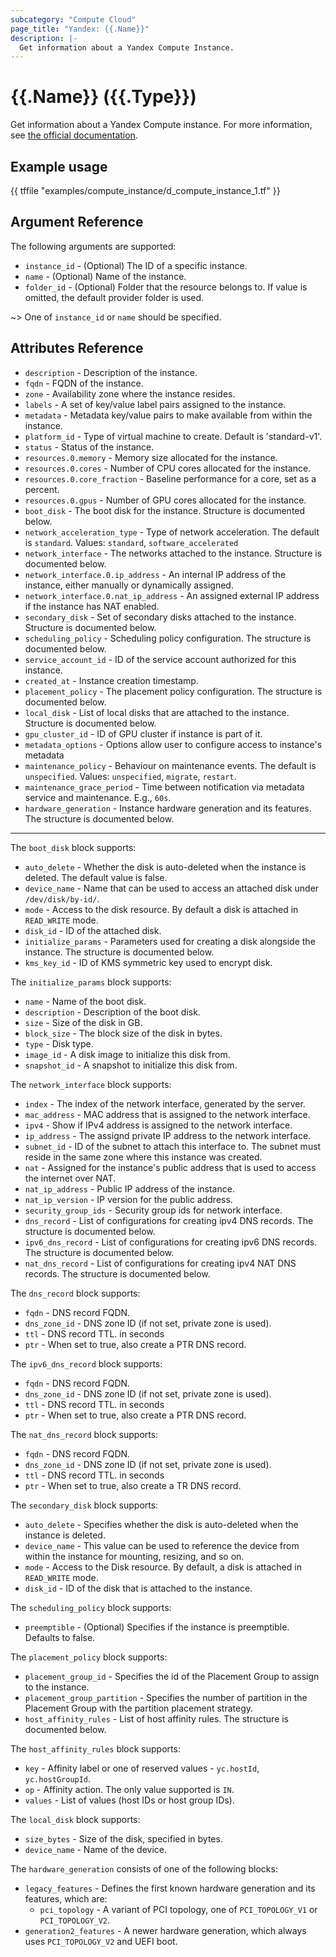 ```yaml
---
subcategory: "Compute Cloud"
page_title: "Yandex: {{.Name}}"
description: |-
  Get information about a Yandex Compute Instance.
---
```


# {{.Name}} ({{.Type}})

Get information about a Yandex Compute instance. For more information, see [the official documentation](https://yandex.cloud/docs/compute/concepts/vm).

## Example usage

{{ tffile "examples/compute_instance/d_compute_instance_1.tf" }}

## Argument Reference

The following arguments are supported:

* `instance_id` - (Optional) The ID of a specific instance.
* `name` - (Optional) Name of the instance.
* `folder_id` - (Optional) Folder that the resource belongs to. If value is omitted, the default provider folder is used.

~> One of `instance_id` or `name` should be specified.

## Attributes Reference

* `description` - Description of the instance.
* `fqdn` - FQDN of the instance.
* `zone` - Availability zone where the instance resides.
* `labels` - A set of key/value label pairs assigned to the instance.
* `metadata` - Metadata key/value pairs to make available from within the instance.
* `platform_id` - Type of virtual machine to create. Default is 'standard-v1'.
* `status` - Status of the instance.
* `resources.0.memory` - Memory size allocated for the instance.
* `resources.0.cores` - Number of CPU cores allocated for the instance.
* `resources.0.core_fraction` - Baseline performance for a core, set as a percent.
* `resources.0.gpus` - Number of GPU cores allocated for the instance.
* `boot_disk` - The boot disk for the instance. Structure is documented below.
* `network_acceleration_type` - Type of network acceleration. The default is `standard`. Values: `standard`, `software_accelerated`
* `network_interface` - The networks attached to the instance. Structure is documented below.
* `network_interface.0.ip_address` - An internal IP address of the instance, either manually or dynamically assigned.
* `network_interface.0.nat_ip_address` - An assigned external IP address if the instance has NAT enabled.
* `secondary_disk` - Set of secondary disks attached to the instance. Structure is documented below.
* `scheduling_policy` - Scheduling policy configuration. The structure is documented below.
* `service_account_id` - ID of the service account authorized for this instance.
* `created_at` - Instance creation timestamp.
* `placement_policy` - The placement policy configuration. The structure is documented below.
* `local_disk` - List of local disks that are attached to the instance. Structure is documented below.
* `gpu_cluster_id` - ID of GPU cluster if instance is part of it.
* `metadata_options` - Options allow user to configure access to instance's metadata
* `maintenance_policy` - Behaviour on maintenance events. The default is `unspecified`. Values: `unspecified`, `migrate`, `restart`.
* `maintenance_grace_period` - Time between notification via metadata service and maintenance. E.g., `60s`.
* `hardware_generation` - Instance hardware generation and its features. The structure is documented below.

---

The `boot_disk` block supports:

* `auto_delete` - Whether the disk is auto-deleted when the instance is deleted. The default value is false.
* `device_name` - Name that can be used to access an attached disk under `/dev/disk/by-id/`.
* `mode` - Access to the disk resource. By default a disk is attached in `READ_WRITE` mode.
* `disk_id` - ID of the attached disk.
* `initialize_params` - Parameters used for creating a disk alongside the instance. The structure is documented below.
* `kms_key_id` - ID of KMS symmetric key used to encrypt disk.

The `initialize_params` block supports:

* `name` - Name of the boot disk.
* `description` - Description of the boot disk.
* `size` - Size of the disk in GB.
* `block_size` - The block size of the disk in bytes.
* `type` - Disk type.
* `image_id` - A disk image to initialize this disk from.
* `snapshot_id` - A snapshot to initialize this disk from.

The `network_interface` block supports:

* `index` - The index of the network interface, generated by the server.
* `mac_address` - MAC address that is assigned to the network interface.
* `ipv4` - Show if IPv4 address is assigned to the network interface.
* `ip_address` - The assignd private IP address to the network interface.
* `subnet_id` - ID of the subnet to attach this interface to. The subnet must reside in the same zone where this instance was created.
* `nat` - Assigned for the instance's public address that is used to access the internet over NAT.
* `nat_ip_address` - Public IP address of the instance.
* `nat_ip_version` - IP version for the public address.
* `security_group_ids` - Security group ids for network interface.
* `dns_record` - List of configurations for creating ipv4 DNS records. The structure is documented below.
* `ipv6_dns_record` - List of configurations for creating ipv6 DNS records. The structure is documented below.
* `nat_dns_record` - List of configurations for creating ipv4 NAT DNS records. The structure is documented below.

The `dns_record` block supports:

* `fqdn` - DNS record FQDN.
* `dns_zone_id` - DNS zone ID (if not set, private zone is used).
* `ttl` - DNS record TTL. in seconds
* `ptr` - When set to true, also create a PTR DNS record.

The `ipv6_dns_record` block supports:

* `fqdn` - DNS record FQDN.
* `dns_zone_id` - DNS zone ID (if not set, private zone is used).
* `ttl` - DNS record TTL. in seconds
* `ptr` - When set to true, also create a PTR DNS record.

The `nat_dns_record` block supports:

* `fqdn` - DNS record FQDN.
* `dns_zone_id` - DNS zone ID (if not set, private zone is used).
* `ttl` - DNS record TTL. in seconds
* `ptr` - When set to true, also create a TR DNS record.

The `secondary_disk` block supports:

* `auto_delete` - Specifies whether the disk is auto-deleted when the instance is deleted.
* `device_name` - This value can be used to reference the device from within the instance for mounting, resizing, and so on.
* `mode` - Access to the Disk resource. By default, a disk is attached in `READ_WRITE` mode.
* `disk_id` - ID of the disk that is attached to the instance.

The `scheduling_policy` block supports:

* `preemptible` - (Optional) Specifies if the instance is preemptible. Defaults to false.

The `placement_policy` block supports:

* `placement_group_id` - Specifies the id of the Placement Group to assign to the instance.
* `placement_group_partition` - Specifies the number of partition in the Placement Group with the partition placement strategy.
* `host_affinity_rules` - List of host affinity rules. The structure is documented below.

The `host_affinity_rules` block supports:

* `key` - Affinity label or one of reserved values - `yc.hostId`, `yc.hostGroupId`.
* `op` - Affinity action. The only value supported is `IN`.
* `values` - List of values (host IDs or host group IDs).

The `local_disk` block supports:

* `size_bytes` - Size of the disk, specified in bytes.
* `device_name` - Name of the device.

The `hardware_generation` consists of one of the following blocks:

* `legacy_features` - Defines the first known hardware generation and its features, which are:
  * `pci_topology` - A variant of PCI topology, one of `PCI_TOPOLOGY_V1` or `PCI_TOPOLOGY_V2`.
* `generation2_features` - A newer hardware generation, which always uses `PCI_TOPOLOGY_V2` and UEFI boot.

